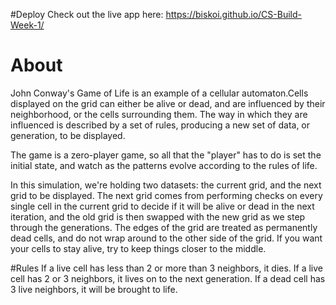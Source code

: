 #Deploy
Check out the live app here: https://biskoi.github.io/CS-Build-Week-1/

# About
John Conway's Game of Life is an example of a cellular automaton.Cells displayed on the grid can either be alive or dead, and are influenced by their neighborhood, or the cells surrounding them. The way in which they are influenced is described by a set of rules, producing a new set of data, or generation, to be displayed.

The game is a zero-player game, so all that the "player" has to do is set the initial state, and watch as the patterns evolve according to the rules of life.

In this simulation, we're holding two datasets: the current grid, and the next grid to be displayed. The next grid comes from performing checks on every single cell in the current grid to decide if it will be alive or dead in the next iteration, and the old grid is then swapped with the new grid as we step through the generations.
The edges of the grid are treated as permanently dead cells, and do not wrap around to the other side of the grid. If you want your cells to stay alive, try to keep things closer to the middle.

#Rules
If a live cell has less than 2 or more than 3 neighbors, it dies.
If a live cell has 2 or 3 neighbors, it lives on to the next generation.
If a dead cell has 3 live neighbors, it will be brought to life.
